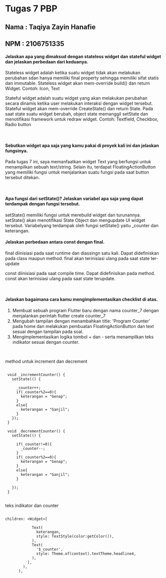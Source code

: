 # Tugas 7 PBP 
## Nama : Taqiya Zayin Hanafie 
## NPM : 2106751335

#### Jelaskan apa yang dimaksud dengan stateless widget dan stateful widget dan jelaskan perbedaan dari keduanya.
Stateless widget adalah ketika suatu widget tidak akan melakukan perubahan sdan hanya memiliki final property sehingga memiliki sifat statis dan immutable. Stateless widget akan mem-override build() dan return Widget. Contoh: Icon, Text

Stateful widget adalah suatu widget yang akan melakukan perubahan secara dinamis ketika user melakukan interaksi dengan widget tersebut. Stateful widget akan mem-override CreateState() dan return State. Pada saat state suatu widget berubah, object state memanggil setState dan menotifikasi framework untuk redraw widget. Contoh: Textfield, Checkbox, Radio button


<br />

#### Sebutkan widget apa saja yang kamu pakai di proyek kali ini dan jelaskan fungsinya.
Pada tugas 7 ini, saya memanfaatkan widget Text yang berfungsi untuk menampilkan sebuah text/string. Selain itu, terdapat FloatingActionButton yang memiliki fungsi untuk
menjalankan suatu fungsi pada saat button tersebut ditekan.

<br />

#### Apa fungsi dari setState()? Jelaskan variabel apa saja yang dapat terdampak dengan fungsi tersebut.
setState() memiliki fungsi untuk merebuild widget dan turunannya. setState() akan menotifikasi State Object dan mengupdate UI widget tersebut. Variabelyang terdampak oleh fungsi setState() yaitu _counter dan keterangan.
<br />

#### Jelaskan perbedaan antara const dengan final.
final diinisiasi pada saat runtime dan diassingn satu kali. Dapat didefiniskan pada class maupun method. final akan terinisiasi ulang pada saat state ter-update

const diinisiasi pada saat compile time. Dapat didefinisikan pada method. const akan terinisiasi ulang pada saat state terupdate.

<br />

#### Jelaskan bagaimana cara kamu mengimplementasikan checklist di atas.

1. Membuat sebuah program Flutter baru dengan nama counter_7 dengan menjalankan perintah flutter create counter_7
2. Mengubah tampilan dengan menambahkan title: 'Program Counter' pada home dan melakukan pembuatan FloatingActionButton dan text sesuai dengan tampilan pada soal.
3. Mengimplementasikan logika tombol + dan - serta menampilkan teks indikator sesuai dengan counter.
 <br /> 
 
method untuk increment dan decrement
 ``` shell

  void _incrementCounter() {
    setState(() {
      
      _counter++;
      if(_counter%2==0){
        keterangan = "Genap";
      }
      else{
        keterangan = "Ganjil";
      }
    });
  }

  void _decrementCounter() {
    setState(() {
      
      if(_counter!=0){
        _counter--;
      }
      if(_counter%2==0){
        keterangan = "Genap";
      }
      else{
        keterangan = "Ganjil";
      }
      
    });
  }


```
teks indikator dan counter
``` shell

children: <Widget>[
            
            Text(
              keterangan,
              style: TextStyle(color:getColor()),
            ),
            Text(
              '$_counter',
              style: Theme.of(context).textTheme.headline4,
            ),
          ],
        ),
      ),
```

 <br /> 
